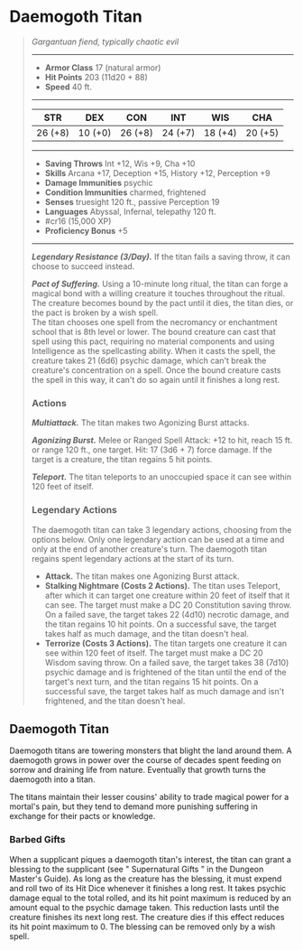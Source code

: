 # Daemogoth Titan
>*Gargantuan fiend, typically chaotic evil*
>___
>- **Armor Class** 17 (natural armor)
>- **Hit Points** 203 (11d20 + 88)
>- **Speed** 40 ft.
>___
>|STR|DEX|CON|INT|WIS|CHA|
>|:---:|:---:|:---:|:---:|:---:|:---:|
>|26 (+8)|10 (+0)|26 (+8)|24 (+7)|18 (+4)|20 (+5)|
>___
>- **Saving Throws** Int +12, Wis +9, Cha +10
>- **Skills** Arcana +17, Deception +15, History +12, Perception +9
>- **Damage Immunities** psychic
>- **Condition Immunities** charmed, frightened
>- **Senses** truesight 120 ft., passive Perception 19
>- **Languages** Abyssal, Infernal, telepathy 120 ft.
>- #cr16 (15,000 XP)
>- **Proficiency Bonus** +5
>___
>***Legendary Resistance (3/Day).*** If the titan fails a saving throw, it can choose to succeed instead.  
>
>***Pact of Suffering.*** Using a 10-minute long ritual, the titan can forge a magical bond with a willing creature it touches throughout the ritual. The creature becomes bound by the pact until it dies, the titan dies, or the pact is broken by a wish spell.  
>The titan chooses one spell from the necromancy or enchantment school that is 8th level or lower. The bound creature can cast that spell using this pact, requiring no material components and using Intelligence as the spellcasting ability. When it casts the spell, the creature takes 21 (6d6) psychic damage, which can't break the creature's concentration on a spell. Once the bound creature casts the spell in this way, it can't do so again until it finishes a long rest.  
>
>### Actions
>***Multiattack.*** The titan makes two Agonizing Burst attacks.  
>
>***Agonizing Burst.*** Melee  or Ranged Spell Attack: +12 to hit, reach 15 ft. or range 120 ft., one target. Hit: 17 (3d6 + 7) force damage. If the target is a creature, the titan regains 5 hit points.  
>
>***Teleport.*** The titan teleports to an unoccupied space it can see within 120 feet of itself.  
>
>### Legendary Actions
>The daemogoth titan can take 3 legendary actions, choosing from the options below. Only one legendary action can be used at a time and only at the end of another creature's turn. The daemogoth titan regains spent legendary actions at the start of its turn.
>
>- **Attack.** The titan makes one Agonizing Burst attack.
>- **Stalking Nightmare (Costs 2 Actions).** The titan uses Teleport, after which it can target one creature within 20 feet of itself that it can see. The target must make a DC 20 Constitution saving throw. On a failed save, the target takes 22 (4d10) necrotic damage, and the titan regains 10 hit points. On a successful save, the target takes half as much damage, and the titan doesn't heal.
>- **Terrorize (Costs 3 Actions).** The titan targets one creature it can see within 120 feet of itself. The target must make a DC 20 Wisdom saving throw. On a failed save, the target takes 38 (7d10) psychic damage and is frightened of the titan until the end of the target's next turn, and the titan regains 15 hit points. On a successful save, the target takes half as much damage and isn't frightened, and the titan doesn't heal.

## Daemogoth Titan

Daemogoth titans are towering monsters that blight the land around them. A daemogoth grows in power over the course of decades spent feeding on sorrow and draining life from nature. Eventually that growth turns the daemogoth into a titan.

The titans maintain their lesser cousins' ability to trade magical power for a mortal's pain, but they tend to demand more punishing suffering in exchange for their pacts or knowledge.

### Barbed Gifts
When a supplicant piques a daemogoth titan's interest, the titan can grant a blessing to the supplicant (see " Supernatural Gifts " in the Dungeon Master's Guide). As long as the creature has the blessing, it must expend and roll two of its Hit Dice whenever it finishes a long rest. It takes psychic damage equal to the total rolled, and its hit point maximum is reduced by an amount equal to the psychic damage taken. This reduction lasts until the creature finishes its next long rest. The creature dies if this effect reduces its hit point maximum to 0. The blessing can be removed only by a wish spell.